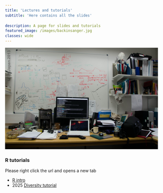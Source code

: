 ```yaml
---
title: 'Lectures and tutorials'
subtitle: 'Here contains all the slides'

description: A page for slides and tutorials
featured_image: /images/backinsanger.jpg
classes: wide 
---
```


![](/images/backinsanger.jpg)



### R tutorials 

Please right click the url and opens a new tab
* [R intro](/exercises/2021_R_intro.html)
* 2025 [Diversity tutorial](/exercises/2021_diversityTutorial.html)




